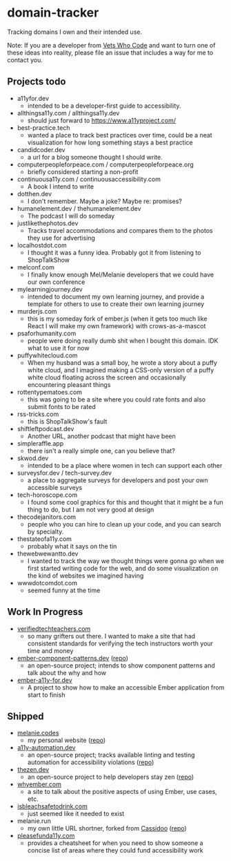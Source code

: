 # domain-tracker
Tracking domains I own and their intended use. 

Note: If you are a developer from [Vets Who Code](https://twitter.com/VetsWhoCode) and want to turn one of these ideas into reality, please file an issue that includes a way for me to contact you.

## Projects todo

- a11yfor.dev
  - intended to be a developer-first guide to accessibility.
- allthingsa11y.com / allthingsa11y.dev
  - should just forward to https://www.a11yproject.com/
- best-practice.tech
  - wanted a place to track best practices over time, could be a neat visualization for how long something stays a best practice
- candidcoder.dev
  - a url for a blog someone thought I should write.
- computerpeopleforpeace.com / computerpeopleforpeace.org
  - briefly considered starting a non-profit
- continuousa11y.com / continuousaccessibility.com
  - A book I intend to write
- dotthen.dev
  - I don't remember. Maybe a joke? Maybe re: promises? 
- humanelement.dev / thehumanelement.dev
  - The podcast I will do someday
- justlikethephotos.dev
  - Tracks travel accommodations and compares them to the photos they use for advertising
- localhostdot.com
  - I thought it was a funny idea. Probably got it from listening to ShopTalkShow
- melconf.com
  - I finally know enough Mel/Melanie developers that we could have our own conference
- mylearningjourney.dev
  - intended to document my own learning journey, and provide a template for others to use to create their own learning journey
- murderjs.com
  - this is my someday fork of ember.js (when it gets too much like React I will make my own framework) with crows-as-a-mascot
- psaforhumanity.com
  - people were doing really dumb shit when I bought this domain. IDK what to use it for now 
- puffywhitecloud.com
  - When my husband was a small boy, he wrote a story about a puffy white cloud, and I imagined making a CSS-only version of a puffy white cloud floating across the screen and occasionally encountering pleasant things
- rottentypematoes.com
  - this was going to be a site where you could rate fonts and also submit fonts to be rated
- rss-tricks.com
  - this is ShopTalkShow's fault
- shiftleftpodcast.dev
  - Another URL, another podcast that might have been 
- simpleraffle.app
  - there isn't a really simple one, can you believe that?
- skwod.dev
  - intended to be a place where women in tech can support each other
- surveysfor.dev / tech-survey.dev
  - a place to aggregate surveys for developers and post your own accessible surveys  
- tech-horoscope.com
  - I found some cool graphics for this and thought that it might be a fun thing to do, but I am not very good at design
- thecodejanitors.com
  - people who you can hire to clean up your code, and you can search by specialty. 
- thestateofa11y.com
  - probably what it says on the tin
- thewebwewantto.dev
  - I wanted to track the way we thought things were gonna go when we first started writing code for the web, and do some visualization on the kind of websites we imagined having
- wwwdotcomdot.com
  - seemed funny at the time

## Work In Progress

- [verifiedtechteachers.com](https://www.verifiedtechteachers.com/)
  - so many grifters out there. I wanted to make a site that had consistent standards for verifying the tech instructors worth your time and money
- [ember-component-patterns.dev](https://ember-component-patterns.dev/) ([repo](https://github.com/ember-components/ember-component-patterns))
  - an open-source project; intends to show component patterns and talk about the why and how
- [ember-a11y-for.dev](https://ember-a11y-for.dev/)
  - A project to show how to make an accessible Ember application from start to finish 

## Shipped
- [melanie.codes](https://melanie.codes)
  - my personal website ([repo](https://github.com/MelSumner/melsumner-website))
- [a11y-automation.dev](https://a11y-automation.dev)
  -  an open-source project; tracks available linting and testing automation for accessibility violations ([repo](https://github.com/MelSumner/a11y-automation))
- [thezen.dev](https://thezen.dev)
  - an open-source project to help developers stay zen ([repo](https://github.com/the-zen-dev/thezendevapp))
- [whyember.com](https://whyember.com/)
  - a site to talk about the positive aspects of using Ember, use cases, etc. 
- [isbleachsafetodrink.com](https://isbleachsafetodrink.com/)
  - just seemed like it needed to exist
- melanie.run
  - my own little URL shortner, forked from [Cassidoo](https://github.com/cassidoo/cass.run) ([repo](https://github.com/MelSumner/melanie.run))
- [pleasefunda11y.com](https://pleasefunda11y.com/) 
  - provides a cheatsheet for when you need to show someone a concise list of areas where they could fund accessibility work
